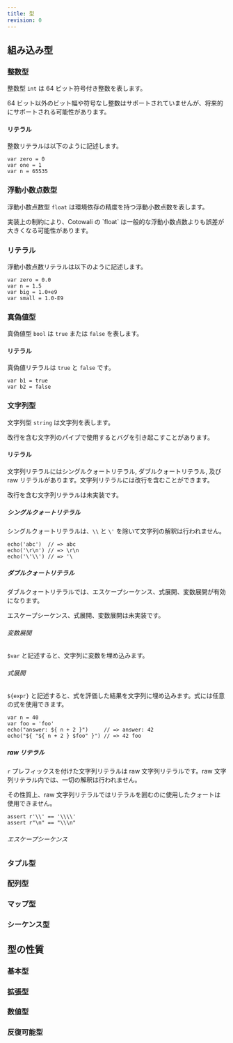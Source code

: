 ```yaml
---
title: 型
revision: 0
---
```


## 組み込み型

<wip></wip>

### 整数型

整数型 `int` は 64 ビット符号付き整数を表します。

<alert type="info">
  64 ビット以外のビット幅や符号なし整数はサポートされていませんが、将来的にサポートされる可能性があります。
</alert>

#### リテラル

整数リテラルは以下のように記述します。

```
var zero = 0
var one = 1
var n = 65535
```

### 浮動小数点数型

浮動小数点数型 `float` は環境依存の精度を持つ浮動小数点数を表します。

<alert>
実装上の制約により、Cotowali の `float` は一般的な浮動小数点数よりも誤差が大きくなる可能性があります。
</alert>

### リテラル

浮動小数点数リテラルは以下のように記述します。

```
var zero = 0.0
var n = 1.5
var big = 1.0+e9
var small = 1.0-E9
```

### 真偽値型

真偽値型 `bool` は `true` または `false` を表します。

#### リテラル

真偽値リテラルは `true` と `false` です。

```
var b1 = true
var b2 = false
```

### 文字列型

文字列型 `string` は文字列を表します。

<bug>改行を含む文字列のパイプで使用するとバグを引き起こすことがあります。</bug>

#### リテラル

文字列リテラルにはシングルクォートリテラル, ダブルクォートリテラル, 及び raw リテラルがあります。文字列リテラルには改行を含むことができます。

<unimplemented>改行を含む文字列リテラルは未実装です。</unimplemented>

##### シングルクォートリテラル

シングルクォートリテラルは、`\\` と `\'` を除いて文字列の解釈は行われません。

```
echo('abc')  // => abc
echo('\r\n') // => \r\n
echo('\'\\') // => '\
```

##### ダブルクォートリテラル

ダブルクォートリテラルでは、エスケープシーケンス、式展開、変数展開が有効になります。

<unimplemented>エスケープシーケンス、式展開、変数展開は未実装です。</unimplemented>

###### 変数展開

`$var` と記述すると、文字列に変数を埋め込みます。

###### 式展開

`${expr}` と記述すると、式を評価した結果を文字列に埋め込みます。式には任意の式を使用できます。

```
var n = 40
var foo = 'foo'
echo("answer: ${ n + 2 }")     // => answer: 42
echo("${ "${ n + 2 } $foo" }") // => 42 foo
```

##### raw リテラル

`r` プレフィックスを付けた文字列リテラルは raw 文字列リテラルです。raw 文字列リテラル内では、一切の解釈は行われません。

<alert type="info">その性質上、raw 文字列リテラルではリテラルを囲むのに使用したクォートは使用できません。</alert>

```
assert r'\\' == '\\\\'
assert r"\n" == "\\\n"
```

###### エスケープシーケンス

<wip></wip>

### タプル型

<wip></wip>

### 配列型

<wip></wip>

### マップ型

<wip></wip>

### シーケンス型

<wip></wip>

## 型の性質

<wip></wip>

### 基本型

<wip></wip>

### 拡張型

<wip></wip>

### 数値型

<wip></wip>

### 反復可能型

<wip></wip>
